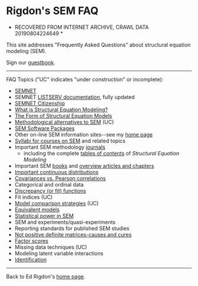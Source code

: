  Rigdon's SEM FAQ
===================

* RECOVERED FROM INTERNET ARCHIVE, CRAWL DATA 20190804224649 *

This site addresses "Frequently Asked Questions" about structural equation modeling (SEM).

Sign our [guestbook](https://web.archive.org/web/20190804224649/http://www.gsu.edu/~mkteer/semguest.html).

* * * * *

FAQ Topics ("UC" indicates "under construction" or incomplete):

-   [SEMNET](semnet.html)
-   SEMNET [LISTSERV documentation](https://web.archive.org/web/20190804224649/http://bama.ua.edu/cgi-bin/wa), fully updated
-   [SEMNET Citizenship](https://web.archive.org/web/20190804224649/http://www.gsu.edu/~mkteer/citizen.html)
-   [What is Structural Equation Modeling?](https://web.archive.org/web/20190804224649/http://www.gsu.edu/~mkteer/sem.html)
-   [The Form of Structural Equation Models](https://web.archive.org/web/20190804224649/http://www.gsu.edu/~mkteer/sem2.html)
-   [Methodological alternatives to SEM](https://web.archive.org/web/20190804224649/http://www.gsu.edu/~mkteer/relmeth.html) (UC)
-   [SEM Software Packages](https://web.archive.org/web/20190804224649/http://www.gsu.edu/~mkteer/software.html)
-   Other on-line SEM information sites--see my [home page](https://web.archive.org/web/20190804224649/http://www.gsu.edu/~mkteer/)
-   [Syllabi for courses on SEM](https://web.archive.org/web/20190804224649/http://www.gsu.edu/~mkteer/semsyl.html) and related topics
-   Important SEM methodology [journals](https://web.archive.org/web/20190804224649/http://www.gsu.edu/~mkteer/journals.html)
    -   including the complete [tables of contents](https://web.archive.org/web/20190804224649/http://www.gsu.edu/~mkteer/semcont.html) of *Structural Equation Modeling*
-   Important SEM [books](https://web.archive.org/web/20190804224649/http://www.gsu.edu/~mkteer/bookfaq.html) and [overview articles and chapters](https://web.archive.org/web/20190804224649/http://www.gsu.edu/~mkteer/semartic.html)
-   [Important continuous distributions](https://web.archive.org/web/20190804224649/http://www.gsu.edu/~mkteer/continuo.html)
-   [Covariances vs. Pearson correlations](https://web.archive.org/web/20190804224649/http://www.gsu.edu/~mkteer/covcorr.html)
-   Categorical and ordinal data
-   [Discrepancy (or fit) functions](https://web.archive.org/web/20190804224649/http://www.gsu.edu/~mkteer/discrep.html)
-   Fit indices (UC)
-   [Model comparison strategies](https://web.archive.org/web/20190804224649/http://www.gsu.edu/~mkteer/nested.html) (UC)
-   [Equivalent models](https://web.archive.org/web/20190804224649/http://www.gsu.edu/~mkteer/equival.html)
-   [Statistical power in SEM](https://web.archive.org/web/20190804224649/http://www.gsu.edu/~mkteer/power.html)
-   SEM and experiments/quasi-experiments
-   Reporting standards for published SEM studies
-   [Not positive definite matrices-causes and cures](https://web.archive.org/web/20190804224649/http://www.gsu.edu/~mkteer/npdmatri.html)
-   [Factor scores](https://web.archive.org/web/20190804224649/http://www.gsu.edu/~mkteer/facscore.html)
-   Missing data techniques (UC)
-   Modeling latent variable interactions
-   [Identification](https://web.archive.org/web/20190804224649/http://www.gsu.edu/~mkteer/identifi.html)

* * * * *

Back to Ed Rigdon's [home page](https://web.archive.org/web/20190804224649/http://www.gsu.edu/~mkteer/index.html).

